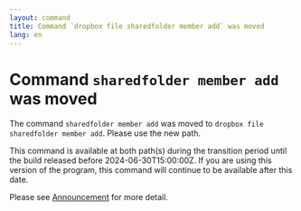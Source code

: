 ```yaml
---
layout: command
title: Command `dropbox file sharedfolder member add` was moved
lang: en
---
```


# Command `sharedfolder member add` was moved

The command `sharedfolder member add` was moved to `dropbox file sharedfolder member add`. Please use the new path.

This command is available at both path(s) during the transition period until the build released before 2024-06-30T15:00:00Z. If you are using this version of the program, this command will continue to be available after this date.

Please see [Announcement](https://github.com/watermint/toolbox/discussions/799) for more detail.


